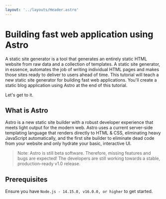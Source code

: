 ```yaml
---
layout: '../layouts/Header.astro'
---
```


# Building fast web application using Astro

A static site generator is a tool that generates an entirely static HTML website from raw data and a collection of templates. A static site generator, in essence, automates the job of writing individual HTML pages and makes those sites ready to deliver to users ahead of time.
This tutorial will teach a new static site generator for building fast web applications. You'll create a static blog application using Astro at the end of this tutorial.

Let's get to it.


## What is Astro

Astro is a new static site builder with a robust developer experience that meets light output for the modern web. Astro uses a current server-side templating language that renders directly to HTML & CSS, eliminating heavy JavaScript automatically, and the first site builder to eliminate dead code from your website and only hydrate your basic, interactive UI.

> Note: Astro is still beta software. Therefore, missing features and bugs are expected! The developers are still working towards a stable, production-ready v1.0 release.


## Prerequisites
Ensure you have `Node.js - 14.15.0, v16.0.0, or higher` to get started.
